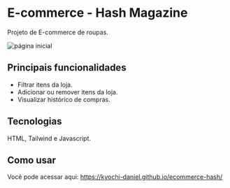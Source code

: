 # E-commerce - Hash Magazine

Projeto de E-commerce de roupas.

![página inicial](https://imgur.com/YvQ2OZk.png)

## Principais funcionalidades

- Filtrar itens da loja.
- Adicionar ou remover itens da loja. 
- Visualizar histórico de compras.

## Tecnologias

HTML, Tailwind e Javascript.

## Como usar

Você pode acessar aqui: https://kyochi-daniel.github.io/ecommerce-hash/
